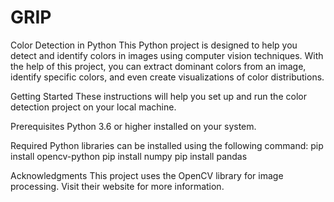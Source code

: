# GRIP
Color Detection in Python
This Python project is designed to help you detect and identify colors in images using computer vision techniques. With the help of this project, you can extract dominant colors from an image, identify specific colors, and even create visualizations of color distributions.

Getting Started
These instructions will help you set up and run the color detection project on your local machine.

Prerequisites
Python 3.6 or higher installed on your system.

Required Python libraries can be installed using the following command:
pip install opencv-python
pip install numpy
pip install pandas


Acknowledgments
This project uses the OpenCV library for image processing. Visit their website for more information.
